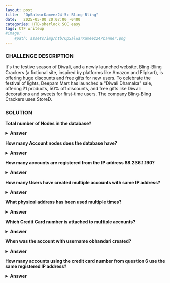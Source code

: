 ```yaml
---
layout: post
title:  "OpSalwarKameez24-5: Bling-Bling"
date:   2025-05-00 20:07:00 -0400
categories: HTB-sherlock SOC easy
tags: CTF writeup  
#image:
    #path: assets/img/htb/OpSalwarKameez24/banner.png
---
```


### CHALLENGE DESCRIPTION
It's the festive season of Diwali, and a newly launched website, Bling-Bling Crackers (a fictional site, inspired by platforms like Amazon and Flipkart), is offering huge discounts and free gifts for new users. To celebrate the festival of lights, Deepam Mart has launched a "Diwali Dhamaka" sale, offering ₹1 products, 50% off discounts, and free gifts like Diwali decorations and sweets for first-time users. The company Bling-Bling Crackers uses StoreD.

### SOLUTION 

**Total number of Nodes in the database?**
<details>
<summary><b>Answer</b></summary>
</details>

**How many Account nodes does the database have?**
<details>
<summary><b>Answer</b></summary>
</details>

**How many accounts are registered from the IP address 88.236.1.190?**
<details>
<summary><b>Answer</b></summary>
</details>

**How many Users have created multiple accounts with same IP address?**
<details>
<summary><b>Answer</b></summary>
</details>

**What physical address has been used multiple times?**
<details>
<summary><b>Answer</b></summary>
</details>

**Which Credit Card number is attached to multiple accounts?**
<details>
<summary><b>Answer</b></summary>
</details>

**When was the account with username obhandari created?**
<details>
<summary><b>Answer</b></summary>
</details>

**How many accounts using the credit card number from question 6 use the same registered IP address?**
<details>
<summary><b>Answer</b></summary>
</details>
